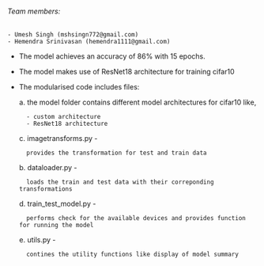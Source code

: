 ###### Team members:
    - Umesh Singh (mshsingn772@gmail.com)
    - Hemendra Srinivasan (hemendra1111@gmail.com)


- The model achieves an accuracy of 86% with 15 epochs.

- The model makes use of ResNet18 architecture for training cifar10

- The modularised code includes files:
	
    a. the model folder contains different model architectures for cifar10 like,

		- custom architecture 
		- ResNet18 architecture

	c. imagetransforms.py -

		provides the transformation for test and train data
	
	b. dataloader.py - 

		loads the train and test data with their correponding transformations
	
	d. train_test_model.py - 

		performs check for the available devices and provides function for running the model

	e. utils.py -
	
		contines the utility functions like display of model summary 